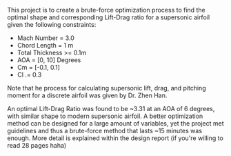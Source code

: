 This project is to create a brute-force optimization process to find the optimal shape and corresponding Lift-Drag ratio for a supersonic airfoil given the following constraints:

- Mach Number = 3.0
- Chord Length = 1 m
- Total Thickness >= 0.1m
- AOA = [0, 10] Degrees
- Cm = [-0.1, 0.1]
- Cl .= 0.3

Note that he process for calculating supersonic lift, drag, and pitching moment for a discrete airfoil was given by Dr. Zhen Han. 

An optimal Lift-Drag Ratio was found to be ~3.31 at an AOA of 6 degrees, with similar shape to modern supersonic airfoil. A better optimization method can be designed for a large amount of variables, yet the project met guidelines and thus a brute-force method that lasts ~15 minutes was enough. More detail is explained within the design report (if you're willing to read 28 pages haha)
